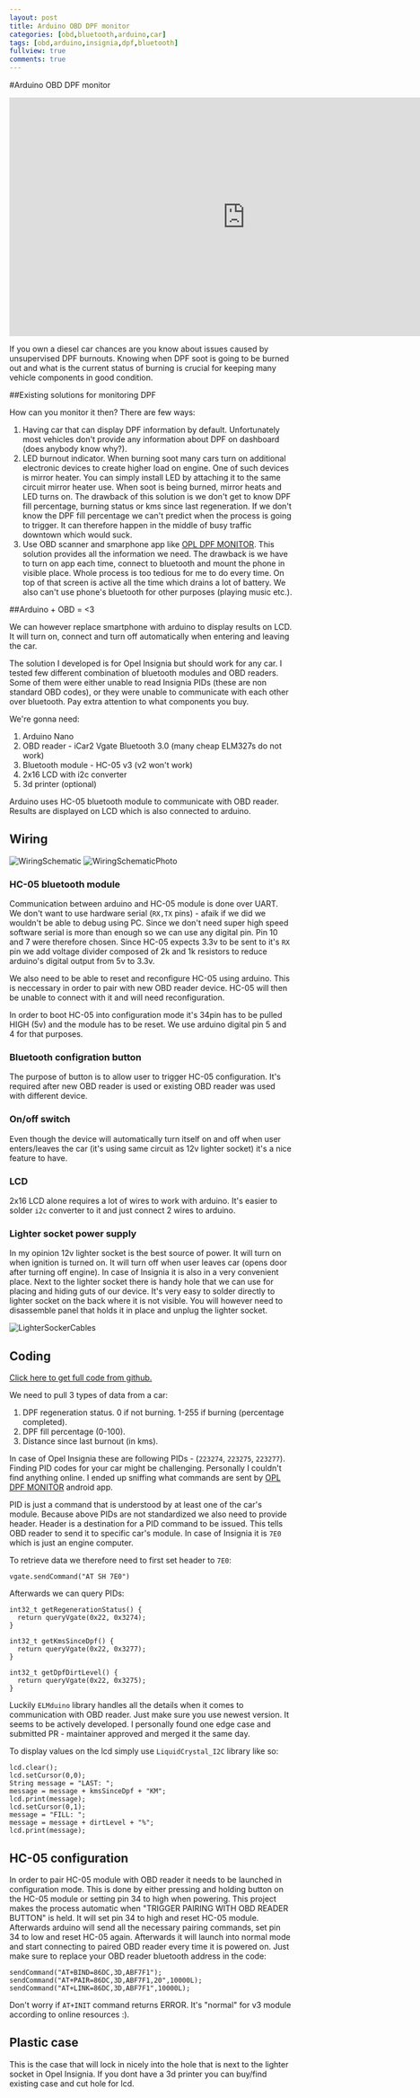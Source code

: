 ```yaml
---
layout: post
title: Arduino OBD DPF monitor
categories: [obd,bluetooth,arduino,car]
tags: [obd,arduino,insignia,dpf,bluetooth]
fullview: true
comments: true
---
```


#Arduino OBD DPF monitor

<iframe width="840" height="425"  src="https://www.youtube.com/embed/UeFjWw24aRw" frameborder="0" allowfullscreen></iframe>

If you own a diesel car chances are you know about issues caused by unsupervised DPF burnouts.
Knowing when DPF soot is going to be burned out and what is the current status of burning is crucial for keeping many vehicle components in good condition.

##Existing solutions for monitoring DPF

How can you monitor it then? There are few ways:
1. Having car that can display DPF information by default. Unfortunately most vehicles don't provide any information about DPF on dashboard (does anybody know why?).
2. LED burnout indicator. When burning soot many cars turn on additional electronic devices to create higher load on engine. One of such devices is mirror heater.
You can simply install LED by attaching it to the same circuit mirror heater use. When soot is being burned, mirror heats and LED turns on. The 
drawback of this solution is we don't get to know DPF fill percentage, burning status or kms since last regeneration. If we don't
 know the DPF fill percentage we can't predict when the process is going to trigger.
 It can therefore happen in the middle of busy traffic downtown which would suck.
3. Use OBD scanner and smarphone app like [OPL DPF MONITOR](https://play.google.com/store/apps/details?id=com.insigniadpfgmail.opldpfmonitorfree).
 This solution provides all the information we need. The drawback is we have to turn on app each time, connect to bluetooth and mount the phone in visible place.
 Whole process is too tedious for me to do every time. On top of that screen is active all the time which drains a lot of battery. We also can't use phone's bluetooth for other purposes (playing music etc.).

##Arduino + OBD = <3 

We can however replace smartphone with arduino to display results on LCD.
It will turn on, connect and turn off automatically when entering and leaving the car.

The solution I developed is for Opel Insignia but should work for any car. 
I tested few different combination of bluetooth modules and OBD readers. Some of them were either unable to
read Insignia PIDs (these are non standard OBD codes), or they were unable to communicate with each other over bluetooth. Pay extra
attention to what components you buy.

We're gonna need:
1. Arduino Nano
2. OBD reader - iCar2 Vgate Bluetooth 3.0 (many cheap ELM327s do not work)
3. Bluetooth module - HC-05 v3 (v2 won't work)
4. 2x16 LCD with i2c converter
5. 3d printer (optional)

Arduino uses HC-05 bluetooth module to communicate with OBD reader.
Results are displayed on LCD which is also connected to arduino.

## Wiring

![WiringSchematic](/assets/media/arduino_dpf_monitor_insignia/dpf_monitor_schematic.png)
![WiringSchematicPhoto](/assets/media/arduino_dpf_monitor_insignia/insignia_monitor_wiring_photo.jpg)

### HC-05 bluetooth module

Communication between arduino and HC-05 module is done over UART. We don't want to use hardware serial (`RX,TX` pins) - 
afaik if we did we wouldn't be able to debug using PC. Since we don't need super high speed software serial is more than enough so we can use any digital pin.
Pin 10 and 7 were therefore chosen. Since HC-05 expects 3.3v to be sent to it's `RX` pin we add voltage divider composed of 2k and 1k resistors
to reduce arduino's digital output from 5v to 3.3v.

We also need to be able to reset and reconfigure HC-05 using arduino. This is neccessary in order to pair with new OBD reader device. 
HC-05 will then be unable to connect with it and will need reconfiguration.

In order to boot HC-05 into configuration mode it's 34pin has to be pulled HIGH (5v) and the module has to be reset. We use arduino
digital pin 5 and 4 for that purposes.

### Bluetooth configration button

The purpose of button is to allow user to trigger HC-05 configuration. It's required after new OBD reader is used or existing
OBD reader was used with different device.

### On/off switch
Even though the device will automatically turn itself on and off when user enters/leaves the car (it's using same circuit as 12v lighter socket)
 it's a nice feature to have.

### LCD
2x16 LCD alone requires a lot of wires to work with arduino. It's easier to solder `i2c` converter to it and just connect 2
wires to arduino.

### Lighter socket power supply
In my opinion 12v lighter socket is the best source of power. It will turn on when ignition is turned on. It will turn off
when user leaves car (opens door after turning off engine). In case of Insignia it is also in a very convenient place. Next to the
lighter socket there is handy hole that we can use for placing and hiding guts of our device. It's very easy to solder directly to lighter socket on the back
where it is not visible. You will however need to disassemble panel that holds it in place and unplug the lighter socket.

![LighterSockerCables](/assets/media/arduino_dpf_monitor_insignia/insignia_monitor_lighter_socket_cables.jpg)

## Coding

[Click here to get full code from github.](https://github.com/JakubDziworski/insignia-dpf-monitor)

We need to pull 3 types of data from a car:
1. DPF regeneration status. 0 if not burning. 1-255 if burning (percentage completed).
2. DPF fill percentage (0-100).
3. Distance since last burnout (in kms).

In case of Opel Insignia these are following PIDs - (`223274`, `223275`, `223277`).
Finding PID codes for your car might be challenging. Personally I couldn't find anything online. 
I ended up sniffing what commands are sent by [OPL DPF MONITOR](https://play.google.com/store/apps/details?id=com.insigniadpfgmail.opldpfmonitorfree) android app.

PID is just a command that is understood by at least one of the car's module.
Because above PIDs are not standardized we also need to provide header. Header is 
a destination for a PID command to be issued. This tells OBD reader to send it to specific car's module.
In case of Insignia it is `7E0` which is just an engine computer.

To retrieve data we therefore need to first set header to `7E0`:
```
vgate.sendCommand("AT SH 7E0")
```

Afterwards we can query PIDs:
```
int32_t getRegenerationStatus() {
  return queryVgate(0x22, 0x3274);
}

int32_t getKmsSinceDpf() {
  return queryVgate(0x22, 0x3277);
}

int32_t getDpfDirtLevel() {
  return queryVgate(0x22, 0x3275);
}
```
Luckily `ELMduino` library handles all the details when it comes to communication with OBD reader. Just make
sure you use newest version. It seems to be actively developed.
I personally found one edge case and submitted PR - maintainer approved and merged it the same day.

To display values on the lcd simply use `LiquidCrystal_I2C` library like so:

```
lcd.clear();
lcd.setCursor(0,0);
String message = "LAST: ";
message = message + kmsSinceDpf + "KM";
lcd.print(message);
lcd.setCursor(0,1);
message = "FILL: ";
message = message + dirtLevel + "%";
lcd.print(message);
```
## HC-05 configuration

In order to pair HC-05 module with OBD reader it needs to be launched in configuration mode. This is done by either
pressing and holding button on the HC-05 module or setting pin 34 to high when powering. 
This project makes the process automatic when "TRIGGER PAIRING WITH OBD READER BUTTON" is held. It will
 set pin 34 to high and reset HC-05 module. Afterwards arduino will send all the necessary pairing commands, set pin 34 to low
 and reset HC-05 again. Afterwards it will launch into normal mode and start connecting to paired OBD reader every time it is powered on.
Just make sure to replace your OBD reader bluetooth address in the code:
```
sendCommand("AT+BIND=86DC,3D,ABF7F1");
sendCommand("AT+PAIR=86DC,3D,ABF7F1,20",10000L);
sendCommand("AT+LINK=86DC,3D,ABF7F1",10000L);
```
Don't worry if `AT+INIT` command returns ERROR. It's "normal" for v3 module according to online resources :).

## Plastic case
This is the case that will lock in nicely into the hole that is next to the lighter socket in Opel Insignia. If you dont have a 3d printer
you can buy/find existing case and cut hole for lcd.
